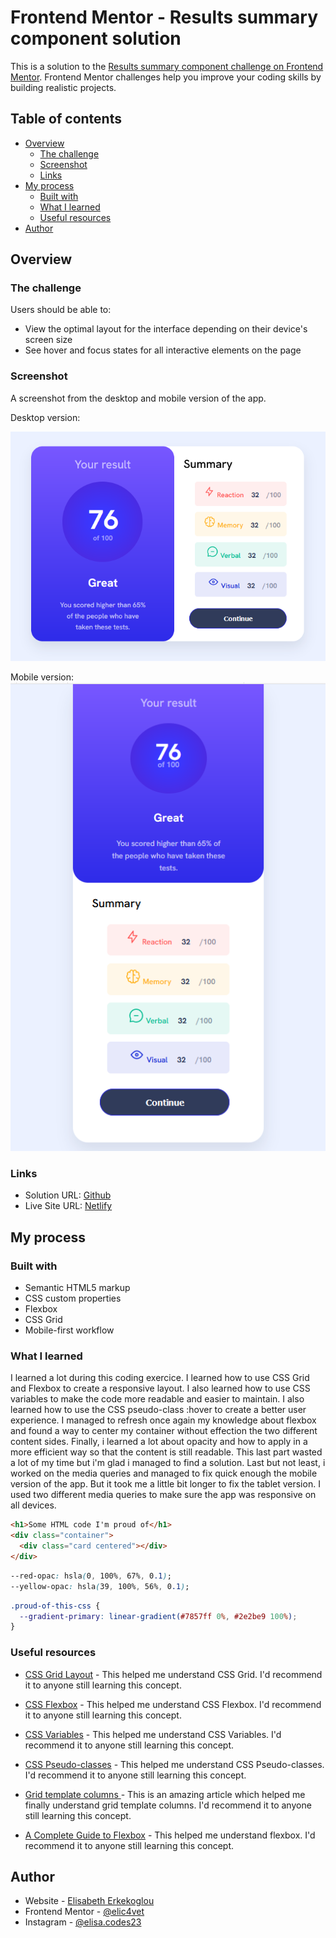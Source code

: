 # Frontend Mentor - Results summary component solution

This is a solution to the [Results summary component challenge on Frontend Mentor](https://www.frontendmentor.io/challenges/results-summary-component-CE_K6s0maV). Frontend Mentor challenges help you improve your coding skills by building realistic projects.

## Table of contents

- [Overview](#overview)
  - [The challenge](#the-challenge)
  - [Screenshot](#screenshot)
  - [Links](#links)
- [My process](#my-process)
  - [Built with](#built-with)
  - [What I learned](#what-i-learned)
  - [Useful resources](#useful-resources)
- [Author](#author)

## Overview

### The challenge

Users should be able to:

- View the optimal layout for the interface depending on their device's screen size
- See hover and focus states for all interactive elements on the page

### Screenshot

A screenshot from the desktop and mobile version of the app.

Desktop version:

![](./assets/images/Desktop-App.png)

Mobile version:
![](./assets/images/mobile-App.png)

### Links

- Solution URL: [Github](https://github.com/elic4vet/results-component)
- Live Site URL: [Netlify](https://results-summary23.netlify.app/)

## My process

### Built with

- Semantic HTML5 markup
- CSS custom properties
- Flexbox
- CSS Grid
- Mobile-first workflow

### What I learned

I learned a lot during this coding exercice. I learned how to use CSS Grid and Flexbox to create a responsive layout. I also learned how to use CSS variables to make the code more readable and easier to maintain. I also learned how to use the CSS pseudo-class :hover to create a better user experience. I managed to refresh once again my knowledge about flexbox and found a way to center my container without effection the two different content sides. Finally, i learned a lot about opacity and how to apply in a more efficient way so that the content is still readable. This last part wasted a lot of my time but i'm glad i managed to find a solution. Last but not least, i worked on the media queries and managed to fix quick enough the mobile version of the app. But it took me a little bit longer to fix the tablet version. I used two different media queries to make sure the app was responsive on all devices.

```html
<h1>Some HTML code I'm proud of</h1>
<div class="container">
  <div class="card centered"></div>
</div>
```

```css
--red-opac: hsla(0, 100%, 67%, 0.1);
--yellow-opac: hsla(39, 100%, 56%, 0.1);
```

```css
.proud-of-this-css {
  --gradient-primary: linear-gradient(#7857ff 0%, #2e2be9 100%);
}
```

### Useful resources

- [CSS Grid Layout](https://developer.mozilla.org/en-US/docs/Web/CSS/CSS_Grid_Layout) - This helped me understand CSS Grid. I'd recommend it to anyone still learning this concept.

- [CSS Flexbox](https://developer.mozilla.org/en-US/docs/Web/CSS/CSS_Flexible_Box_Layout/Basic_Concepts_of_Flexbox) - This helped me understand CSS Flexbox. I'd recommend it to anyone still learning this concept.

- [CSS Variables](https://developer.mozilla.org/en-US/docs/Web/CSS/Using_CSS_custom_properties) - This helped me understand CSS Variables. I'd recommend it to anyone still learning this concept.

- [CSS Pseudo-classes](https://developer.mozilla.org/en-US/docs/Web/CSS/Pseudo-classes) - This helped me understand CSS Pseudo-classes. I'd recommend it to anyone still learning this concept.

- [Grid template columns ](https://developer.mozilla.org/en-US/docs/Web/CSS/grid-template-columns) - This is an amazing article which helped me finally understand grid template columns. I'd recommend it to anyone still learning this concept.

- [A Complete Guide to Flexbox](https://css-tricks.com/snippets/css/a-guide-to-flexbox/) - This helped me understand flexbox. I'd recommend it to anyone still learning this concept.

## Author

- Website - [Elisabeth Erkekoglou ](https://www.linkedin.com/in/eerkekoglou/)
- Frontend Mentor - [@elic4vet](https://www.frontendmentor.io/profile/elic4vet)
- Instagram - [@elisa.codes23](https://www.instagram.com/elisa.codes23/)
